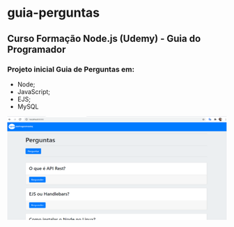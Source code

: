 # guia-perguntas

## Curso Formação Node.js (Udemy) - Guia do Programador

### Projeto inicial Guia de Perguntas em:
- Node;
- JavaScript;
- EJS;
- MySQL

![guiaperguntas](guiaperguntas.png)
